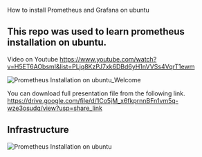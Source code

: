 How to install Prometheus and Grafana on ubuntu

## This repo was used to learn prometheus installation on ubuntu.

Video on Youtube
https://www.youtube.com/watch?v=H5ET6AObsmI&list=PLjq8KzPJ7xk6DBd6yH1nVVSs4VqrT1ewm


![Prometheus Installation on ubuntu_Welcome](https://user-images.githubusercontent.com/120474799/210210338-0e70b1c4-03f8-42d3-8570-f515eb821bb5.png)

You can download full presentation file from the following link.
https://drive.google.com/file/d/1Co5jM_x6fkprnnBFn1vm5q-wze3osudq/view?usp=share_link

## Infrastructure

![Prometheus Installation on ubuntu](https://user-images.githubusercontent.com/120474799/211715989-4b6ae205-90f9-4aa7-bfbc-04f2c4f4853e.png)


